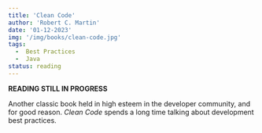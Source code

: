 ```yaml
---
title: 'Clean Code'
author: 'Robert C. Martin'
date: '01-12-2023'
img: '/img/books/clean-code.jpg'
tags:
  -  Best Practices
  -  Java
status: reading
---
```


**READING STILL IN PROGRESS**

Another classic book held in high esteem in the developer community, and for good reason. *Clean Code* spends a long time talking about development best practices.